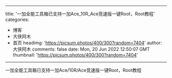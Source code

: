 
---
title: '一加全能工具箱已支持一加Ace_10R_Ace竞速版一键Root，Root教程'
categories: 
 - 博客
 - 大侠阿木
 - 首页
headimg: 'https://picsum.photos/400/300?random=7404'
author: 大侠阿木
comments: false
date: Mon, 20 Jun 2022 12:50:07 GMT
thumbnail: 'https://picsum.photos/400/300?random=7404'
---

<div>   
一加全能工具箱已支持一加Ace/10R/Ace竞速版一键Root，Root教程  
</div>
            